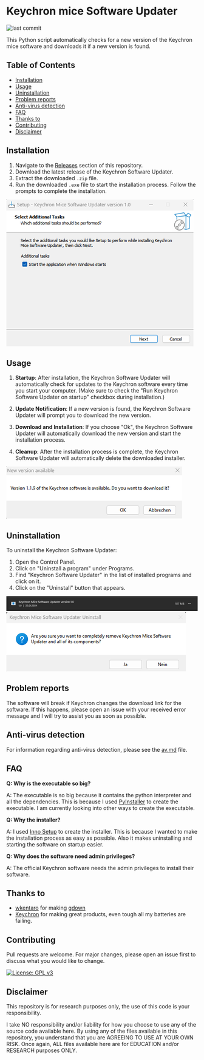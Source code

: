 # Keychron mice Software Updater

![last commit](https://img.shields.io/github/last-commit/Pyenb/Keychron_software_updater)

This Python script automatically checks for a new version of the Keychron mice software and downloads it if a new version is found.

## Table of Contents

- [Installation](#installation)
- [Usage](#usage)
- [Uninstallation](#uninstallation)
- [Problem reports](#problem-reports)
- [Anti-virus detection](#anti-virus-detection)
- [FAQ](#faq)
- [Thanks to](#thanks-to)
- [Contributing](#contributing)
- [Disclaimer](#disclaimer)

## Installation

1. Navigate to the [Releases](https://github.com/Pyenb/Keychron_mice_software_updater/releases) section of this repository.
2. Download the latest release of the Keychron Software Updater.
3. Extract the downloaded `.zip` file.
4. Run the downloaded `.exe` file to start the installation process. Follow the prompts to complete the installation.

![Installation](images/install01.png)

## Usage

1. **Startup**: After installation, the Keychron Software Updater will automatically check for updates to the Keychron software every time you start your computer. (Make sure to check the "Run Keychron Software Updater on startup" checkbox during installation.)

2. **Update Notification**: If a new version is found, the Keychron Software Updater will prompt you to download the new version.

3. **Download and Installation**: If you choose "Ok", the Keychron Software Updater will automatically download the new version and start the installation process.

4. **Cleanup**: After the installation process is complete, the Keychron Software Updater will automatically delete the downloaded installer.

![Update Notification](images/notification.png)

## Uninstallation

To uninstall the Keychron Software Updater:

1. Open the Control Panel.
2. Click on "Uninstall a program" under Programs.
3. Find "Keychron Software Updater" in the list of installed programs and click on it.
4. Click on the "Uninstall" button that appears.

![preview](images/app_preview.png)
![Uninstallation](images/uninstall.png)

## Problem reports

The software will break if Keychron changes the download link for the software. If this happens, please open an issue with your received error message and I will try to assist you as soon as possible.

## Anti-virus detection

For information regarding anti-virus detection, please see the [av.md](av.md) file.

## FAQ

**Q: Why is the executable so big?**

A: The executable is so big because it contains the python interpreter and all the dependencies. This is because I used [PyInstaller](https://www.pyinstaller.org/) to create the executable. I am currently looking into other ways to create the executable.

**Q: Why the installer?**

A: I used [Inno Setup](https://jrsoftware.org/isinfo.php) to create the installer. This is because I wanted to make the installation process as easy as possible. Also it makes uninstalling and starting the software on startup easier.

**Q: Why does the software need admin privileges?**

A: The official Keychron software needs the admin privileges to install their software.

## Thanks to

- [wkentaro](https://github.com/wkentaro) for making [gdown](https://github.com/wkentaro/gdown)
- [Keychron](https://www.keychron.com/) for making great products, even tough all my batteries are failing.

## Contributing

Pull requests are welcome. For major changes, please open an issue first to discuss what you would like to change.

[![License: GPL v3](https://img.shields.io/badge/License-GPLv3-blue.svg)](https://www.gnu.org/licenses/gpl-3.0)

## Disclaimer

This repository is for research purposes only, the use of this code is your responsibility.

I take NO responsibility and/or liability for how you choose to use any of the source code available here. By using any of the files available in this repository, you understand that you are AGREEING TO USE AT YOUR OWN RISK. Once again, ALL files available here are for EDUCATION and/or RESEARCH purposes ONLY.
